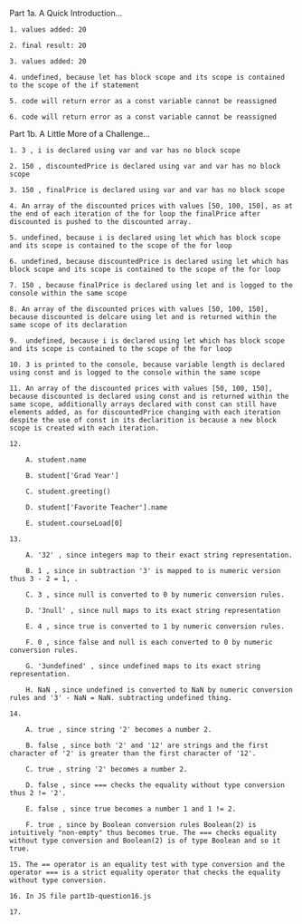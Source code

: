 Part 1a. A Quick Introduction...

    1. values added: 20
   
    2. final result: 20
   
    3. values added: 20
   
    4. undefined, because let has block scope and its scope is contained to the scope of the if statement
   
    5. code will return error as a const variable cannot be reassigned
   
    6. code will return error as a const variable cannot be reassigned

Part 1b. A Little More of a Challenge...

    1. 3 , i is declared using var and var has no block scope
   
    2. 150 , discountedPrice is declared using var and var has no block scope
   
    3. 150 , finalPrice is declared using var and var has no block scope

    4. An array of the discounted prices with values [50, 100, 150], as at the end of each iteration of the for loop the finalPrice after discounted is pushed to the discounted array.

    5. undefined, because i is declared using let which has block scope and its scope is contained to the scope of the for loop

    6. undefined, because discountedPrice is declared using let which has block scope and its scope is contained to the scope of the for loop

    7. 150 , because finalPrice is declared using let and is logged to the console within the same scope

    8. An array of the discounted prices with values [50, 100, 150], because discounted is delcare using let and is returned within the same scope of its declaration

    9.  undefined, because i is declared using let which has block scope and its scope is contained to the scope of the for loop

    10. 3 is printed to the console, because variable length is declared using const and is logged to the console within the same scope

    11. An array of the discounted prices with values [50, 100, 150], because discounted is declared using const and is returned within the same scope, additionally arrays declared with const can still have elements added, as for discountedPrice changing with each iteration despite the use of const in its declarition is because a new block scope is created with each iteration.

    12.
        
        A. student.name

        B. student['Grad Year']

        C. student.greeting()

        D. student['Favorite Teacher'].name

        E. student.courseLoad[0]

    13.

        A. '32' , since integers map to their exact string representation.

        B. 1 , since in subtraction '3' is mapped to is numeric version thus 3 - 2 = 1, .

        C. 3 , since null is converted to 0 by numeric conversion rules.

        D. '3null' , since null maps to its exact string representation

        E. 4 , since true is converted to 1 by numeric conversion rules.

        F. 0 , since false and null is each converted to 0 by numeric conversion rules.

        G. '3undefined' , since undefined maps to its exact string representation.

        H. NaN , since undefined is converted to NaN by numeric conversion rules and '3' - NaN = NaN. subtracting undefined thing.

    14.

        A. true , since string '2' becomes a number 2.

        B. false , since both '2' and '12' are strings and the first character of '2' is greater than the first character of '12'.

        C. true , string '2' becomes a number 2.

        D. false , since === checks the equality without type conversion thus 2 != '2'.

        E. false , since true becomes a number 1 and 1 != 2.

        F. true , since by Boolean conversion rules Boolean(2) is intuitively "non-empty" thus becomes true. The === checks equality without type conversion and Boolean(2) is of type Boolean and so it true.

    15. The == operator is an equality test with type conversion and the operator === is a strict equality operator that checks the equality without type conversion.

    16. In JS file part1b-question16.js

    17.